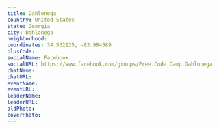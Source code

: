 ```yaml
---
title: Dahlonega
country: United States
state: Georgia
city: Dahlonega
neighborhood: 
coordinates: 34.532125, -83.984589
plusCode:
socialName: Facebook
socialURL: https://www.facebook.com/groups/Free.Code.Camp.Dahlonega
chatName:
chatURL:
eventName:
eventURL:
leaderName:
leaderURL:
oldPhoto: 
coverPhoto:
---
```

